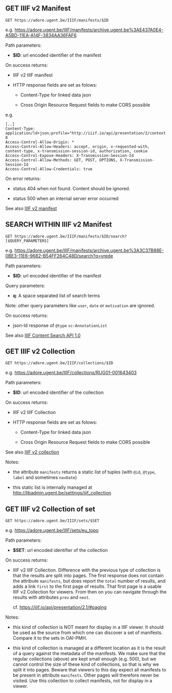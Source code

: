 GET IIIF v2 Manifest
--------------------

```
GET https://adore.ugent.be/IIIF/manifests/$ID
```

e.g. https://adore.ugent.be/IIIF/manifests/archive.ugent.be%3AE437A0E4-A5BD-11EA-A14F-3834AA36FAF6

Path parameters:

* **$ID**: url encoded identifier of the manifest

On success returns:

* IIIF v2 IIIF manifest

* HTTP response fields are set as folows:

  * Content-Type for linked data json

  * Cross Origin Resource Request fields to make CORS possible

e.g.

```
[..]
Content-Type: application/ld+json;profile="http://iiif.io/api/presentation/2/context.json";charset=utf-8
Access-Control-Allow-Origin: *
Access-Control-Allow-Headers: accept, origin, x-requested-with, content-type, x-transmission-session-id, authorization, cookie
Access-Control-Expose-Headers: X-Transmission-Session-Id
Access-Control-Allow-Methods: GET, POST, OPTIONS, X-Transmission-Session-Id
Access-Control-Allow-Credentials: true
```

On error returns:

* status 404 when not found. Content should be ignored.

* status 500 when an internal server error occurred

See also [IIIF v2 manifest](https://iiif.io/api/presentation/2.1/#manifest)

SEARCH WITHIN IIIF v2 Manifest
------------------------------

```
GET https://adore.ugent.be/IIIF/manifests/$ID/search?[$QUERY_PARAMETERS]
```

e.g. https://adore.ugent.be/IIIF/manifests/archive.ugent.be%3A3C37B88E-0BE3-11E6-9682-B54FF264C48D/search?q=vrede

Path parameters:

* **$ID**: url encoded identifier of the manifest

Query parameters:

* **q**: A space separated list of search terms

Note: other query parameters like `user`, `date` or `motivation` are ignored.

On success returns:

* json-ld response of `@type` `sc:AnnotationList`

See also [IIIF Content Search API 1.0](https://iiif.io/api/search/1.0/)

GET IIIF v2 Collection
----------------------

```
GET https://adore.ugent.be/IIIF/collections/$ID
```

e.g. https://adore.ugent.be/IIIF/collections/RUG01-001643403

Path parameters:

* **$ID**: url encoded identifier of the collection

On success returns:

* IIIF v2 IIIF Collection

* HTTP response fields are set as folows:

  * Content-Type for linked data json

  * Cross Origin Resource Request fields to make CORS possible

See also [IIIF v2 collection](https://iiif.io/api/presentation/2.1/#collection)

Notes:

* the attribute `manifests` returns a static list of tuples (with `@id`, `@type`, `label` and sometimes `navDate`)

* this static list is internally managed at http://libadmin.ugent.be/settings/iiif_collection

GET IIIF v2 Collection of set
-----------------------------

```
GET https://adore.ugent.be/IIIF/sets/$SET
```

e.g. https://adore.ugent.be/IIIF/sets/eu_topo

Path parameters:

* **$SET**: url encoded identifier of the collection

On success returns:

* IIIF v2 IIIF Collection. Difference with the previous type of collection is that the results are split into pages.
  The first response does not contain the attribute `manifests`, but does report the `total` number of results, and
  adds a link `first` to the first page of results. That first page is a usable IIIF v2 Collection for viewers.
  From then on you can navigate through the results with attributes `prev` and `next`.

  cf. https://iiif.io/api/presentation/2.1/#paging

Notes:

* this kind of collection is NOT meant for display in a IIIF viewer.
  It should be used as the source from which one can discover a set
  of manifests. Compare it to the sets in OAI-PMH.

* this kind of collection is managed at a different location as it is the result of a query against the metadata
  of the manifests. We make sure that the regular collections (above) are kept small enough (e.g. 500), but we cannot
  control the size of these kind of collections, so that is why we split it into pages. Beware that viewers
  to this day expect all manifests to be present in attribute `manifests`. Other pages will therefore never
  be visited. Use this collection to collect manifests, not for display in a viewer.
